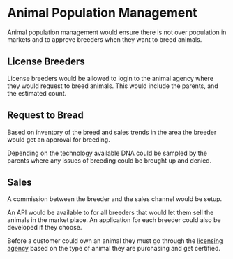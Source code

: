 # Animal Population Management

Animal population management would ensure there is not over population in markets and to approve breeders when they want to breed animals.

## License Breeders

License breeders would be allowed to login to the animal agency where they would request to breed animals. This would include the parents, and the estimated count.

## Request to Bread

Based on inventory of the breed and sales trends in the area the breeder would get an approval for breeding.

Depending on the technology available DNA could be sampled by the parents where any issues of breeding could be brought up and denied.

## Sales

A commission between the breeder and the sales channel would be setup.

An API would be available to for all breeders that would let them sell the animals in the market place. An application for each breeder could also be developed if they choose.

Before a customer could own an animal they must go through the [licensing agency](/licensing-agency/) based on the type of animal they are purchasing and get certified.
